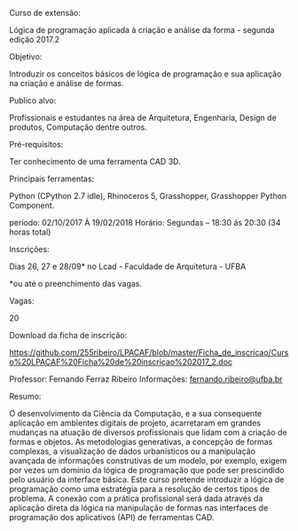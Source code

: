 

Curso de extensão:

Lógica de programação aplicada à criação e análise da forma - segunda edição 2017.2

Objetivo:

Introduzir os conceitos básicos de lógica de programação e sua aplicação na criação e análise de formas.

Publico alvo:

 Profissionais e estudantes na área de Arquitetura, Engenharia, Design de produtos, Computação dentre outros.

Pré-requisitos:

Ter conhecimento de uma ferramenta CAD 3D.

Principais ferramentas:

Python (CPython 2.7 idle), Rhinoceros 5, Grasshopper, Grasshopper Python Component.

período:
02/10/2017 À 19/02/2018 
Horário:
Segundas  – 18:30 ás 20:30 (34 horas total)

Inscrições:

Dias 26, 27 e 28/09* no Lcad - Faculdade de Arquitetura - UFBA

*ou até o preenchimento das vagas.

Vagas:

20

Download da ficha de inscrição: 

https://github.com/255ribeiro/LPACAF/blob/master/Ficha_de_inscricao/Curso%20LPACAF%20Ficha%20de%20inscricao%202017_2.doc

Professor:
Fernando Ferraz Ribeiro
Informações:
fernando.ribeiro@ufba.br

Resumo:

O desenvolvimento da Ciência da Computação, e a sua consequente aplicação em ambientes digitais de projeto, acarretaram em grandes mudanças na atuação de diversos profissionais que lidam com a criação de formas e objetos. As metodologias generativas, a concepção de formas complexas, a visualização de dados urbanísticos ou a manipulação avançada de informações construtivas de um modelo, por exemplo, exigem por vezes um domínio da lógica de programação que pode ser prescindido pelo usuário da interface básica.
Este curso pretende introduzir a lógica de programação como uma estratégia para a resolução de certos tipos de problema. A conexão com a prática profissional será dada através da aplicação direta da lógica na manipulação de formas nas interfaces de programação dos aplicativos (API) de ferramentas CAD.

